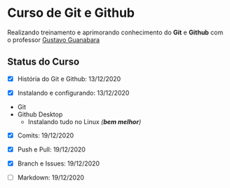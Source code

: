 # Curso de Git e Github

Realizando treinamento e aprimorando conhecimento do **Git** e **Github** com o professor [Gustavo Guanabara](https://github.com/gustavoguanabara)

## Status do Curso
-[x] História do Git e Github: 13/12/2020

-[x] Instalando e configurando: 13/12/2020
 * Git
 * Github Desktop
    * Instalando tudo no Linux *(__bem melhor__)*

-[x] Comits: 19/12/2020

-[x] Push e Pull: 19/12/2020

-[x] Branch e Issues: 19/12/2020

-[ ] Markdown: 19/12/2020

